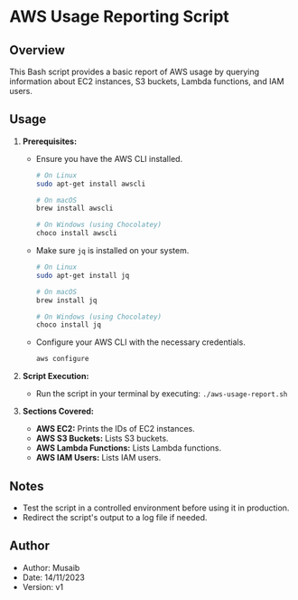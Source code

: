 # AWS Usage Reporting Script

## Overview

This Bash script provides a basic report of AWS usage by querying information about EC2 instances, S3 buckets, Lambda functions, and IAM users.

## Usage

1. **Prerequisites:**
   - Ensure you have the AWS CLI installed.
     ```bash
     # On Linux
     sudo apt-get install awscli

     # On macOS
     brew install awscli

     # On Windows (using Chocolatey)
     choco install awscli
     ```

   - Make sure `jq` is installed on your system.
     ```bash
     # On Linux
     sudo apt-get install jq

     # On macOS
     brew install jq

     # On Windows (using Chocolatey)
     choco install jq
     ```

   - Configure your AWS CLI with the necessary credentials.
     ```bash
     aws configure
     ```

2. **Script Execution:**
   - Run the script in your terminal by executing: `./aws-usage-report.sh`

3. **Sections Covered:**
   - **AWS EC2:** Prints the IDs of EC2 instances.
   - **AWS S3 Buckets:** Lists S3 buckets.
   - **AWS Lambda Functions:** Lists Lambda functions.
   - **AWS IAM Users:** Lists IAM users.

## Notes

- Test the script in a controlled environment before using it in production.
- Redirect the script's output to a log file if needed.

## Author

- Author: Musaib
- Date: 14/11/2023
- Version: v1
